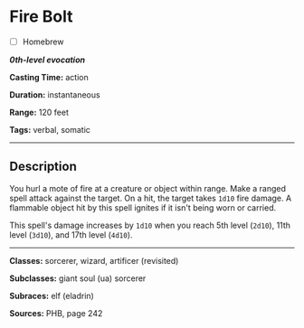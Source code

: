 # Fire Bolt

- [ ] Homebrew

***0th-level evocation***

**Casting Time:** action

**Duration:** instantaneous

**Range:** 120 feet

**Tags:** verbal, somatic

---

## Description
You hurl a mote of fire at a creature or object within range.
Make a ranged spell attack against the target.
On a hit, the target takes `1d10` fire damage.
A flammable object hit by this spell ignites if it isn't being worn or carried.

This spell's damage increases by `1d10` when you reach 5th level (`2d10`), 11th level (`3d10`), and 17th level (`4d10`).

---

**Classes:** sorcerer, wizard, artificer (revisited)

**Subclasses:** giant soul (ua) sorcerer

**Subraces:** elf (eladrin)

**Sources:** PHB, page 242
